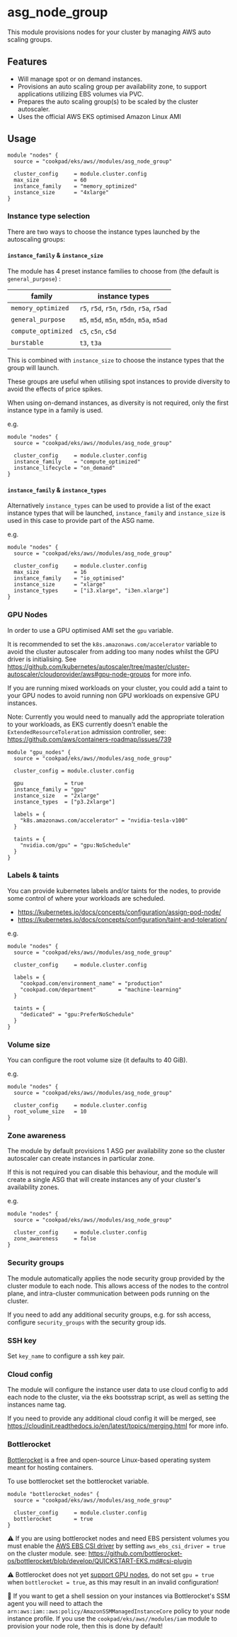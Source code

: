 # asg_node_group

This module provisions nodes for your cluster by managing AWS auto scaling groups.

## Features

* Will manage spot or on demand instances.
* Provisions an auto scaling group per availability zone, to support applications
  utilizing EBS volumes via PVC.
* Prepares the auto scaling group(s) to be scaled by the cluster autoscaler.
* Uses the official AWS EKS optimised Amazon Linux AMI

## Usage

```hcl
module "nodes" {
  source = "cookpad/eks/aws//modules/asg_node_group"

  cluster_config     = module.cluster.config
  max_size           = 60
  instance_family    = "memory_optimized"
  instance_size      = "4xlarge"
}
```

### Instance type selection

There are two ways to choose the instance types launched by the autoscaling
groups:

#### `instance_family` & `instance_size`

The module has 4 preset instance families to choose from (the default is `general_purpose`) :

| family | instance types |
|--------|----------------|
| `memory_optimized`  | `r5`, `r5d`, `r5n`, `r5dn`, `r5a`, `r5ad` |
| `general_purpose`   | `m5`, `m5d`, `m5n`, `m5dn`, `m5a`, `m5ad` |
| `compute_optimized` | `c5`, `c5n`, `c5d` |
| `burstable`         | `t3`, `t3a` |

This is combined with `instance_size` to choose the instance types that the
group will launch.

These groups are useful when utilising spot instances to provide diversity to
avoid the effects of price spikes.

When using on-demand instances, as diversity is not required, only the
first instance type in a family is used.

e.g.
```hcl
module "nodes" {
  source = "cookpad/eks/aws//modules/asg_node_group"

  cluster_config     = module.cluster.config
  instance_family    = "compute_optimized"
  instance_lifecycle = "on_demand"
}
```

#### `instance_family` & `instance_types`

Alternatively `instance_types` can be used to provide a list of the exact
instance types that will be launched, `instance_family` and `instance_size` is
used in this case to provide part of the ASG name.

e.g.
```hcl
module "nodes" {
  source = "cookpad/eks/aws//modules/asg_node_group"

  cluster_config     = module.cluster.config
  max_size           = 16
  instance_family    = "io_optimised"
  instance_size      = "xlarge"
  instance_types     = ["i3.xlarge", "i3en.xlarge"]
}
```

### GPU Nodes

In order to use a GPU optimised AMI set the `gpu` variable.

It is recommended to set the `k8s.amazonaws.com/accelerator` variable to avoid
the cluster autoscaler from adding too many nodes whilst the GPU driver is
initialising. See https://github.com/kubernetes/autoscaler/tree/master/cluster-autoscaler/cloudprovider/aws#gpu-node-groups for more info.

If you are running mixed workloads on your cluster, you could
add a taint to your GPU nodes to avoid running non GPU workloads on expensive
GPU instances.

Note: Currently you would need to manually add the appropriate toleration
to your workloads, as EKS currently doesn't enable the `ExtendedResourceToleration`
admission controller, see: https://github.com/aws/containers-roadmap/issues/739

```hcl
module "gpu_nodes" {
  source = "cookpad/eks/aws//modules/asg_node_group"

  cluster_config = module.cluster.config

  gpu             = true
  instance_family = "gpu"
  instance_size   = "2xlarge"
  instance_types  = ["p3.2xlarge"]

  labels = {
    "k8s.amazonaws.com/accelerator" = "nvidia-tesla-v100"
  }

  taints = {
    "nvidia.com/gpu" = "gpu:NoSchedule"
  }
}
```

### Labels & taints

You can provide kubernetes labels and/or taints for the nodes, to provide some
control of where your workloads are scheduled.

* https://kubernetes.io/docs/concepts/configuration/assign-pod-node/
* https://kubernetes.io/docs/concepts/configuration/taint-and-toleration/

e.g.
```hcl
module "nodes" {
  source = "cookpad/eks/aws//modules/asg_node_group"

  cluster_config     = module.cluster.config

  labels = {
    "cookpad.com/environment_name" = "production"
    "cookpad.com/department"       = "machine-learning"
  }

  taints = {
    "dedicated" = "gpu:PreferNoSchedule"
  }
}
```

### Volume size

You can configure the root volume size (it defaults to 40 GiB).

e.g.

```hcl
module "nodes" {
  source = "cookpad/eks/aws//modules/asg_node_group"

  cluster_config     = module.cluster.config
  root_volume_size   = 10
}

```

### Zone awareness

The module by default provisions 1 ASG per availability zone so the cluster
autoscaler can create instances in particular zone.

If this is not required you can disable this behaviour, and the module will
create a single ASG that will create instances any of your cluster's availability
zones.

e.g.

```hcl
module "nodes" {
  source = "cookpad/eks/aws//modules/asg_node_group"

  cluster_config     = module.cluster.config
  zone_awareness     = false
}

```

### Security groups

The module automatically applies the node security group provided by the cluster
module to each node. This allows access of the nodes to the control plane, and
intra-cluster communication between pods running on the cluster.

If you need to add any additional security groups, e.g. for ssh access, configure
`security_groups` with the security group ids.

### SSH key

Set `key_name` to configure a ssh key pair.

### Cloud config

The module will configure the instance user data to use cloud config to add
each node to the cluster, via the eks bootsstrap script, as well as setting the
instances name tag.

If you need to provide any additional cloud config it will be merged,
see https://cloudinit.readthedocs.io/en/latest/topics/merging.html for more info.

### Bottlerocket

[Bottlerocket](https://github.com/bottlerocket-os/bottlerocket) is a free and open-source Linux-based operating system meant for hosting containers.

To use bottlerocket set the bottlerocket variable.

```hcl
module "bottlerocket_nodes" {
  source = "cookpad/eks/aws//modules/asg_node_group"

  cluster_config     = module.cluster.config
  bottlerocket       = true
}
```
⚠️ If you are using bottlerocket nodes and need EBS persistent volumes you must
enable the [AWS EBS CSI driver](https://github.com/kubernetes-sigs/aws-ebs-csi-driver) by setting `aws_ebs_csi_driver = true` on the cluster module.
see: https://github.com/bottlerocket-os/bottlerocket/blob/develop/QUICKSTART-EKS.md#csi-plugin

⚠️ Bottlerocket does not yet [support GPU nodes](https://github.com/bottlerocket-os/bottlerocket/issues/769), do not set `gpu = true` when `bottlerocket = true`, as this may result in an invalid configuration!

📝 If you want to get a shell session on your instances via Bottlerocket's SSM agent
you will need to attach the `arn:aws:iam::aws:policy/AmazonSSMManagedInstanceCore` policy
to your node instance profile. If you use the `cookpad/eks/aws//modules/iam` module to
provision your node role, then this is done by default!

